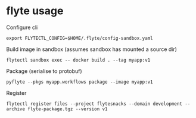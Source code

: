# flyte usage

Configure cli

```
export FLYTECTL_CONFIG=$HOME/.flyte/config-sandbox.yaml
```

Build image in sandbox (assumes sandbox has mounted a source dir)

```
flytectl sandbox exec -- docker build . --tag myapp:v1
```

Package (serialise to protobuf)

```
pyflyte --pkgs myapp.workflows package --image myapp:v1
```

Register

```
flytectl register files --project flytesnacks --domain development --archive flyte-package.tgz --version v1
```
